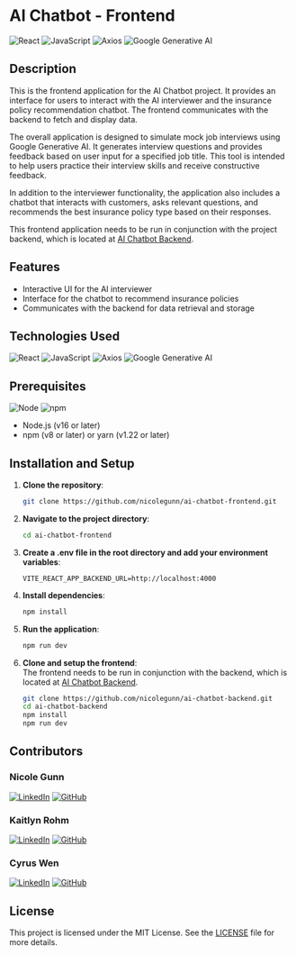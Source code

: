 # AI Chatbot - Frontend

![React](https://img.shields.io/badge/React-61DAFB?style=for-the-badge&logo=react&logoColor=white)
![JavaScript](https://img.shields.io/badge/JavaScript-F7DF1E?style=for-the-badge&logo=javascript&logoColor=black)
![Axios](https://img.shields.io/badge/Axios-5A29E4?style=for-the-badge&logo=axios&logoColor=white)
![Google Generative AI](https://img.shields.io/badge/Google%20Generative%20AI-4285F4?style=for-the-badge&logo=google&logoColor=white)


## Description

This is the frontend application for the AI Chatbot project. It provides an interface for users to interact with the AI interviewer and the insurance policy recommendation chatbot. The frontend communicates with the backend to fetch and display data.

The overall application is designed to simulate mock job interviews using Google Generative AI. It generates interview questions and provides feedback based on user input for a specified job title. This tool is intended to help users practice their interview skills and receive constructive feedback.

In addition to the interviewer functionality, the application also includes a chatbot that interacts with customers, asks relevant questions, and recommends the best insurance policy type based on their responses.

This frontend application needs to be run in conjunction with the project backend, which is located at [AI Chatbot Backend](https://github.com/nicolegunn/ai-chatbot-backend.git).

## Features

- Interactive UI for the AI interviewer
- Interface for the chatbot to recommend insurance policies
- Communicates with the backend for data retrieval and storage

## Technologies Used

![React](https://img.shields.io/badge/React-61DAFB?style=for-the-badge&logo=react&logoColor=white)
![JavaScript](https://img.shields.io/badge/JavaScript-F7DF1E?style=for-the-badge&logo=javascript&logoColor=black)
![Axios](https://img.shields.io/badge/Axios-5A29E4?style=for-the-badge&logo=axios&logoColor=white)
![Google Generative AI](https://img.shields.io/badge/Google%20Generative%20AI-4285F4?style=for-the-badge&logo=google&logoColor=white)

## Prerequisites

![Node](https://img.shields.io/badge/Node.js-16.0.0-green)
![npm](https://img.shields.io/badge/npm-8.0.0-red)

- Node.js (v16 or later)
- npm (v8 or later) or yarn (v1.22 or later)

## Installation and Setup

1. **Clone the repository**:
   ```sh
   git clone https://github.com/nicolegunn/ai-chatbot-frontend.git
   ```
2. **Navigate to the project directory**:
   ```sh
   cd ai-chatbot-frontend
   ```
3. **Create a .env file in the root directory and add your environment variables**:
   ```env
   VITE_REACT_APP_BACKEND_URL=http://localhost:4000
   ```
4. **Install dependencies**:
   ```sh
   npm install
   ```
5. **Run the application**:
   ```sh
   npm run dev
   ```
6. **Clone and setup the frontend**:  
   The frontend needs to be run in conjunction with the backend, which is located at [AI Chatbot Backend](https://github.com/nicolegunn/ai-chatbot-backend.git).

   ```sh
   git clone https://github.com/nicolegunn/ai-chatbot-backend.git
   cd ai-chatbot-backend
   npm install
   npm run dev
   ```

## Contributors

### **Nicole Gunn**

[![LinkedIn](https://img.shields.io/badge/LinkedIn-0A66C2?style=for-the-badge&logo=linkedin&logoColor=white)](https://www.linkedin.com/in/nicole-gunn-a582ba23b/)
[![GitHub](https://img.shields.io/badge/GitHub-181717?style=for-the-badge&logo=github&logoColor=white)](https://github.com/nicolegunn)

### **Kaitlyn Rohm**

[![LinkedIn](https://img.shields.io/badge/LinkedIn-0A66C2?style=for-the-badge&logo=linkedin&logoColor=white)](https://www.linkedin.com/in/kaitlyn-rohm-083612307/)
[![GitHub](https://img.shields.io/badge/GitHub-181717?style=for-the-badge&logo=github&logoColor=white)](https://github.com/kaitlynrohm)

### **Cyrus Wen**

[![LinkedIn](https://img.shields.io/badge/LinkedIn-0A66C2?style=for-the-badge&logo=linkedin&logoColor=white)](https://www.linkedin.com/in/cyrus-wen/)
[![GitHub](https://img.shields.io/badge/GitHub-181717?style=for-the-badge&logo=github&logoColor=white)](https://github.com/cyy963)

## License

This project is licensed under the MIT License. See the [LICENSE](LICENSE) file for more details.
